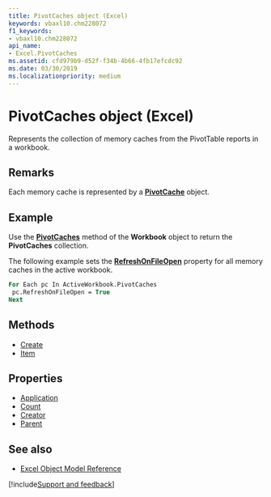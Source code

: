```yaml
---
title: PivotCaches object (Excel)
keywords: vbaxl10.chm228072
f1_keywords:
- vbaxl10.chm228072
api_name:
- Excel.PivotCaches
ms.assetid: cfd979b9-d52f-f34b-4b66-4fb17efcdc92
ms.date: 03/30/2019
ms.localizationpriority: medium
---
```



# PivotCaches object (Excel)

Represents the collection of memory caches from the PivotTable reports in a workbook.


## Remarks

Each memory cache is represented by a **[PivotCache](Excel.PivotCache.md)** object.


## Example

Use the **[PivotCaches](Excel.Workbook.PivotCaches.md)** method of the **Workbook** object to return the **PivotCaches** collection. 

The following example sets the **[RefreshOnFileOpen](Excel.PivotCache.RefreshOnFileOpen.md)** property for all memory caches in the active workbook.


```vb
For Each pc In ActiveWorkbook.PivotCaches 
 pc.RefreshOnFileOpen = True 
Next
```


## Methods

- [Create](Excel.PivotCaches.Create.md)
- [Item](Excel.PivotCaches.Item.md)

## Properties

- [Application](Excel.PivotCaches.Application.md)
- [Count](Excel.PivotCaches.Count.md)
- [Creator](Excel.PivotCaches.Creator.md)
- [Parent](Excel.PivotCaches.Parent.md)


## See also

- [Excel Object Model Reference](overview/Excel/object-model.md)

[!include[Support and feedback](~/includes/feedback-boilerplate.md)]